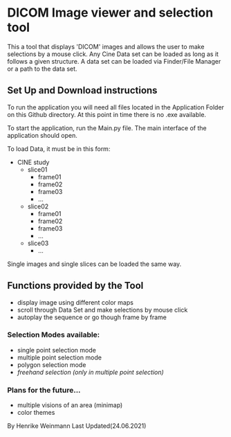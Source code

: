# DICOM Image viewer and selection tool

This a tool that displays 'DICOM' images and allows the user to make selections by a mouse click.
Any Cine Data set can be loaded as long as it follows a given structure.
A data set can be loaded via Finder/File Manager or a path to the data set.
## Set Up and Download instructions
To run the application you will need all files located in the Application Folder on 
this Github directory.
At this point in time there is no .exe available.

To start the application, run the Main.py file.
The main interface of the application should open.

To load Data, it must be in this form:
- CINE study
  - slice01
    - frame01
    - frame02
    - frame03
    - ...
  - slice02
    - frame01
    - frame02
    - frame03
    - ...
  - slice03
    - ...


Single images and single slices can be loaded the same way.

## Functions provided by the Tool
- display image using different color maps
- scroll through Data Set and make selections by mouse click
- autoplay the sequence or go though frame by frame

### Selection Modes available:
- single point selection mode
- multiple point selection mode
- polygon selection mode
- *freehand selection (only in multiple point selection)*

### Plans for the future...
- multiple visions of an area (minimap)
- color themes

By Henrike Weinmann
Last Updated(24.06.2021)
